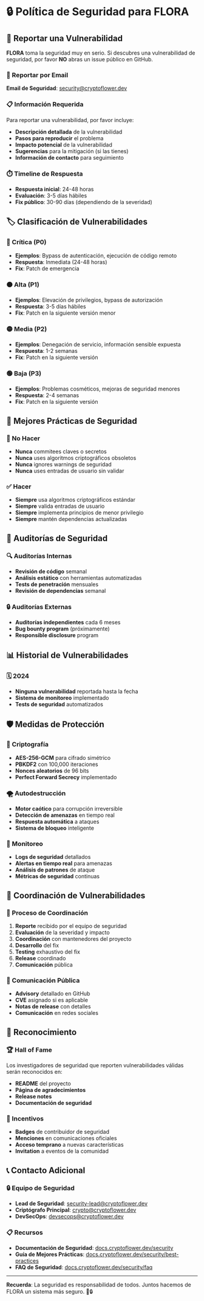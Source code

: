 # 🔒 Política de Seguridad para FLORA

## 🚨 Reportar una Vulnerabilidad

**FLORA** toma la seguridad muy en serio. Si descubres una vulnerabilidad de seguridad, por favor **NO** abras un issue público en GitHub.

### 📧 Reportar por Email

**Email de Seguridad**: [security@cryptoflower.dev](mailto:security@cryptoflower.dev)

### 📋 Información Requerida

Para reportar una vulnerabilidad, por favor incluye:

- **Descripción detallada** de la vulnerabilidad
- **Pasos para reproducir** el problema
- **Impacto potencial** de la vulnerabilidad
- **Sugerencias** para la mitigación (si las tienes)
- **Información de contacto** para seguimiento

### ⏱️ Timeline de Respuesta

- **Respuesta inicial**: 24-48 horas
- **Evaluación**: 3-5 días hábiles
- **Fix público**: 30-90 días (dependiendo de la severidad)

## 🏷️ Clasificación de Vulnerabilidades

### 🔴 Crítica (P0)
- **Ejemplos**: Bypass de autenticación, ejecución de código remoto
- **Respuesta**: Inmediata (24-48 horas)
- **Fix**: Patch de emergencia

### 🟠 Alta (P1)
- **Ejemplos**: Elevación de privilegios, bypass de autorización
- **Respuesta**: 3-5 días hábiles
- **Fix**: Patch en la siguiente versión menor

### 🟡 Media (P2)
- **Ejemplos**: Denegación de servicio, información sensible expuesta
- **Respuesta**: 1-2 semanas
- **Fix**: Patch en la siguiente versión

### 🟢 Baja (P3)
- **Ejemplos**: Problemas cosméticos, mejoras de seguridad menores
- **Respuesta**: 2-4 semanas
- **Fix**: Patch en la siguiente versión

## 🔐 Mejores Prácticas de Seguridad

### 🚫 No Hacer

- **Nunca** commitees claves o secretos
- **Nunca** uses algoritmos criptográficos obsoletos
- **Nunca** ignores warnings de seguridad
- **Nunca** uses entradas de usuario sin validar

### ✅ Hacer

- **Siempre** usa algoritmos criptográficos estándar
- **Siempre** valida entradas de usuario
- **Siempre** implementa principios de menor privilegio
- **Siempre** mantén dependencias actualizadas

## 🧪 Auditorías de Seguridad

### 🔍 Auditorías Internas

- **Revisión de código** semanal
- **Análisis estático** con herramientas automatizadas
- **Tests de penetración** mensuales
- **Revisión de dependencias** semanal

### 🔒 Auditorías Externas

- **Auditorías independientes** cada 6 meses
- **Bug bounty program** (próximamente)
- **Responsible disclosure** program

## 📊 Historial de Vulnerabilidades

### 🗓️ 2024

- **Ninguna vulnerabilidad** reportada hasta la fecha
- **Sistema de monitoreo** implementado
- **Tests de seguridad** automatizados

## 🛡️ Medidas de Protección

### 🔐 Criptografía

- **AES-256-GCM** para cifrado simétrico
- **PBKDF2** con 100,000 iteraciones
- **Nonces aleatorios** de 96 bits
- **Perfect Forward Secrecy** implementado

### 🌪️ Autodestrucción

- **Motor caótico** para corrupción irreversible
- **Detección de amenazas** en tiempo real
- **Respuesta automática** a ataques
- **Sistema de bloqueo** inteligente

### 🚨 Monitoreo

- **Logs de seguridad** detallados
- **Alertas en tiempo real** para amenazas
- **Análisis de patrones** de ataque
- **Métricas de seguridad** continuas

## 🤝 Coordinación de Vulnerabilidades

### 🔄 Proceso de Coordinación

1. **Reporte** recibido por el equipo de seguridad
2. **Evaluación** de la severidad y impacto
3. **Coordinación** con mantenedores del proyecto
4. **Desarrollo** del fix
5. **Testing** exhaustivo del fix
6. **Release** coordinado
7. **Comunicación** pública

### 📢 Comunicación Pública

- **Advisory** detallado en GitHub
- **CVE** asignado si es aplicable
- **Notas de release** con detalles
- **Comunicación** en redes sociales

## 🌟 Reconocimiento

### 🏆 Hall of Fame

Los investigadores de seguridad que reporten vulnerabilidades válidas serán reconocidos en:

- **README** del proyecto
- **Página de agradecimientos**
- **Release notes**
- **Documentación de seguridad**

### 🎁 Incentivos

- **Badges** de contribuidor de seguridad
- **Menciones** en comunicaciones oficiales
- **Acceso temprano** a nuevas características
- **Invitation** a eventos de la comunidad

## 📞 Contacto Adicional

### 🔒 Equipo de Seguridad

- **Lead de Seguridad**: [security-lead@cryptoflower.dev](mailto:security-lead@cryptoflower.dev)
- **Criptógrafo Principal**: [crypto@cryptoflower.dev](mailto:crypto@cryptoflower.dev)
- **DevSecOps**: [devsecops@cryptoflower.dev](mailto:devsecops@cryptoflower.dev)

### 📋 Recursos

- **Documentación de Seguridad**: [docs.cryptoflower.dev/security](https://docs.cryptoflower.dev/security)
- **Guía de Mejores Prácticas**: [docs.cryptoflower.dev/security/best-practices](https://docs.cryptoflower.dev/security/best-practices)
- **FAQ de Seguridad**: [docs.cryptoflower.dev/security/faq](https://docs.cryptoflower.dev/security/faq)

---

**Recuerda**: La seguridad es responsabilidad de todos. Juntos hacemos de FLORA un sistema más seguro. 🌸🔒
